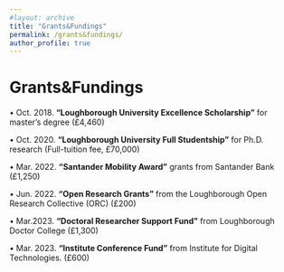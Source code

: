 ```yaml
---
#layout: archive
title: "Grants&Fundings"
permalink: /grants&fundings/
author_profile: true
---
```


# Grants&Fundings
•	Oct. 2018. **“Loughborough University Excellence Scholarship”** for master’s degree (£4,460)

•	Oct. 2020. **“Loughborough University Full Studentship”** for Ph.D. research (Full-tuition fee, £70,000)

•	Mar. 2022. **“Santander Mobility Award”** grants from Santander Bank (£1,250)

•	Jun. 2022. **“Open Research Grants”** from the Loughborough Open Research Collective (ORC) (£200)

•	Mar.2023. **“Doctoral Researcher Support Fund”** from Loughborough Doctor College (£1,300)

•	Mar. 2023. **“Institute Conference Fund”** from Institute for Digital Technologies. (£600)



 
